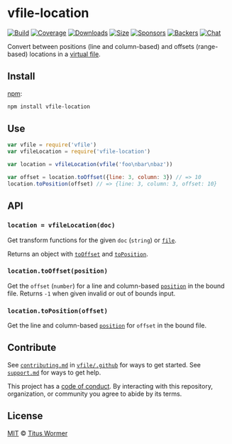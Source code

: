 # vfile-location

[![Build][build-badge]][build]
[![Coverage][coverage-badge]][coverage]
[![Downloads][downloads-badge]][downloads]
[![Size][size-badge]][size]
[![Sponsors][sponsors-badge]][collective]
[![Backers][backers-badge]][collective]
[![Chat][chat-badge]][chat]

Convert between positions (line and column-based) and offsets (range-based)
locations in a [virtual file][vfile].

## Install

[npm][]:

```sh
npm install vfile-location
```

## Use

```js
var vfile = require('vfile')
var vfileLocation = require('vfile-location')

var location = vfileLocation(vfile('foo\nbar\nbaz'))

var offset = location.toOffset({line: 3, column: 3}) // => 10
location.toPosition(offset) // => {line: 3, column: 3, offset: 10}
```

## API

### `location = vfileLocation(doc)`

Get transform functions for the given `doc` (`string`) or [`file`][vfile].

Returns an object with [`toOffset`][to-offset] and [`toPosition`][to-position].

### `location.toOffset(position)`

Get the `offset` (`number`) for a line and column-based [`position`][position]
in the bound file.
Returns `-1` when given invalid or out of bounds input.

### `location.toPosition(offset)`

Get the line and column-based [`position`][position] for `offset` in the bound
file.

## Contribute

See [`contributing.md`][contributing] in [`vfile/.github`][health] for ways to
get started.
See [`support.md`][support] for ways to get help.

This project has a [code of conduct][coc].
By interacting with this repository, organization, or community you agree to
abide by its terms.

## License

[MIT][license] © [Titus Wormer][author]

<!-- Definitions -->

[build-badge]: https://img.shields.io/travis/vfile/vfile-location.svg

[build]: https://travis-ci.org/vfile/vfile-location

[coverage-badge]: https://img.shields.io/codecov/c/github/vfile/vfile-location.svg

[coverage]: https://codecov.io/github/vfile/vfile-location

[downloads-badge]: https://img.shields.io/npm/dm/vfile-location.svg

[downloads]: https://www.npmjs.com/package/vfile-location

[size-badge]: https://img.shields.io/bundlephobia/minzip/vfile-location.svg

[size]: https://bundlephobia.com/result?p=vfile-location

[sponsors-badge]: https://opencollective.com/unified/sponsors/badge.svg

[backers-badge]: https://opencollective.com/unified/backers/badge.svg

[collective]: https://opencollective.com/unified

[chat-badge]: https://img.shields.io/badge/chat-discussions-success.svg

[chat]: https://github.com/vfile/vfile/discussions

[npm]: https://docs.npmjs.com/cli/install

[contributing]: https://github.com/vfile/.github/blob/HEAD/contributing.md

[support]: https://github.com/vfile/.github/blob/HEAD/support.md

[health]: https://github.com/vfile/.github

[coc]: https://github.com/vfile/.github/blob/HEAD/code-of-conduct.md

[license]: license

[author]: https://wooorm.com

[vfile]: https://github.com/vfile/vfile

[to-offset]: #locationtooffsetposition

[to-position]: #locationtopositionoffset

[position]: https://github.com/syntax-tree/unist#position
